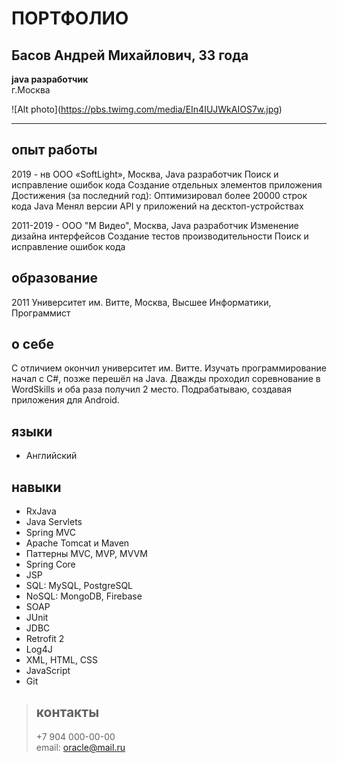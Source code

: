 # ПОРТФОЛИО
## Басов Андрей Михайлович, 33 года
**java разработчик** <br>
г.Москва 

!⁠[Alt photo]​(https://pbs.twimg.com/media/EIn4IUJWkAIOS7w.jpg)
___
## опыт работы
2019 - нв    ООО «SoftLight», Москва, Java разработчик
Поиск и исправление ошибок кода
Создание отдельных элементов приложения
Достижения (за последний год): 
Оптимизировал более 20000 строк кода Java
Менял версии API у приложений на десктоп-устройствах

2011-2019 - ООО "М Видео", Москва, Java разработчик
Изменение дизайна интерфейсов
Создание тестов производительности
Поиск и исправление ошибок кода

## образование
2011 Университет им. Витте, Москва, Высшее
Информатики, Программист

## о себе
С отличием окончил университет им. Витте. Изучать программирование начал с C#, позже перешёл на Java. Дважды проходил соревнование в WordSkills и оба раза получил 2 место. Подрабатываю, создавая приложения для Android.

## языки
- Английский

## навыки
- RxJava
- Java Servlets
- Spring MVC
- Apache Tomcat и Maven
- Паттерны MVC, MVP, MVVM
- Spring Core
- JSP
- SQL: MySQL, PostgreSQL
- NoSQL: MongoDB, Firebase
- SOAP
- JUnit
- JDBC
- Retrofit 2
- Log4J
- XML, HTML, CSS
- JavaScript
- Git

>## контакты
>+7 904 000-00-00 <br>
>email: oracle@mail.ru